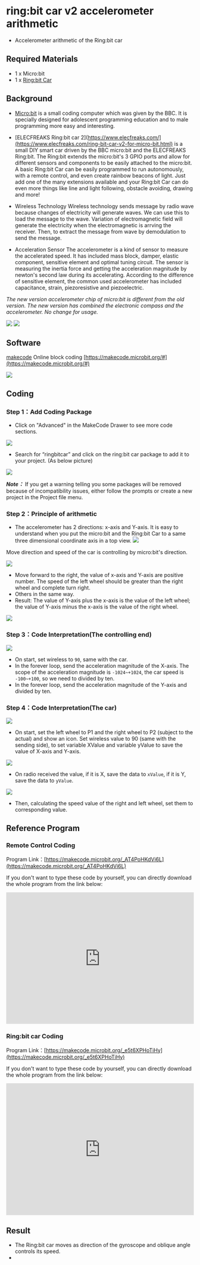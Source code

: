 # ring:bit car v2 accelerometer arithmetic 

- Accelerometer arithmetic of the Ring:bit car 

## Required Materials


- 1 x Micro:bit
- 1 x [Ring:bit Car](https://shop.elecfreaks.com/products/elecfreaks-micro-bit-ring-bit-v2-car-kit-without-micro-bit-board?_pos=4&_sid=66ba68dec&_ss=r)

## Background


- [Micro:bit](http://microbit.org/) is a small coding computer which was given by the BBC. It is specially designed for adolescent programming education and to male programming more easy and interesting.

- [ELECFREAKS Ring:bit car 2](https://www.elecfreaks.com/](https://www.elecfreaks.com/ring-bit-car-v2-for-micro-bit.html) is a small DIY smart car driven by the BBC micro:bit and the ELECFREAKS Ring:bit. The Ring:bit extends the micro:bit's 3 GPIO ports and allow for different sensors and components to be easily attached to the micro:bit. A basic Ring:bit Car can be easily programmed to run autonomously, with a remote control, and even create rainbow beacons of light. Just add one of the many extensions available and your Ring:bit Car can do even more things like line and light following, obstacle avoiding, drawing and more!

- Wireless Technology Wireless technology sends message by radio wave because changes of electricity will generate waves. We can use this to load the message to the wave. Variation of electromagnetic field will generate the electricity when the electromagnetic is arrving the receiver. Then, to extract the message from wave by demodulation to send the message.

- Acceleration Sensor The accelerometer is a kind of sensor to measure the accelerated speed. It has included mass block, damper, elastic component, sensitive element and optimal tuning circuit. The sensor is measuring the inertia force and getting the acceleration magnitude by newton's second law  during its accelerating. According to the difference of sensitive element, the common used accelerometer has included capacitance, strain, piezoresistive and piezoelectric.

 *The new version accelerometer chip of micro:bit is different from the old version. The new version has combined the electronic compass and the accelerometer. No change for usage.*

 ![](./images/2n6TbVZ.png)  ![](./images/F0frwo6.jpg)


## Software


[makecode](https://makecode.microbit.org/#) Online block coding [https://makecode.microbit.org/#](https://makecode.microbit.org/#)

 ![](./images/cp88kPs.png)

## Coding

### Step 1：Add Coding Package
- Click on "Advanced" in the MakeCode Drawer to see more code sections.

![](./images/2qCyzQ7.png)

- Search for “ringbitcar” and click on the ring:bit car package to add it to your project. (As below picture)

![](./images/1Wq2Mov.jpg)

***Note：*** If you get a warning telling you some packages will be removed because of incompatibility issues, either follow the prompts or create a new project in the Project file menu.

### Step 2：Principle of arithmetic 

- The accelerometer has 2 directions: x-axis and Y-axis. It is easy to understand when you put the micro:bit and the Ring:bit Car to a same three dimensional coordinate axis in a top view.
![](./images/4jVn6rG.jpg)

 Move direction and speed of the car is controlling by micro:bit's direction.

![](./images/NGnp5Ya.jpg)

- Move forward to the right, the value of x-axis and Y-axis are positive number. The speed of the left wheel should be greater than the right wheel and complete turn right.
- Others in the same way.
- Result: The value of Y-axis plus the x-axis is the value of the left wheel; the value of Y-axis minus the x-axis is the value of the right wheel.

![](./images/8oOCEWj.png)

### Step 3：Code Interpretation(The controlling end) ###


![](./images/xxvSu1T.png)

- On start, set wireless to `90`, same with the car.
- In the forever loop, send the acceleration magnitude of the X-axis. The scope of the acceleration magnitude is `-1024~+1024`, the car speed is `-100~+100`, so we need to divided by ten.
- In the forever loop, send the acceleration magnitude of the Y-axis and divided by ten.

### Step 4：Code Interpretation(The car)


![](./images/JsLkJ1t.png)

- On start, set the left wheel to P1 and the right wheel to P2 (subject to the actual) and show an icon. Set wireless value to 90 (same with the sending side), to set variable XValue and variable yValue to save the value of X-axis and Y-axis.

![](./images/A5gqKjZ.png)

- On radio received the value, if it is X, save the data to `xValue`, if it is Y, save the data to `yValue`.

![](./images/a3uTwmH.png)

- Then, calculating the speed value of the right and left wheel, set them to corresponding value.


## Reference Program

### Remote Control Coding
Program Link：[https://makecode.microbit.org/_AT4PoHKdVi6L](https://makecode.microbit.org/_AT4PoHKdVi6L)

If you don't want to type these code by yourself, you can directly download the whole program from the link below:

<div style="position:relative;height:0;padding-bottom:70%;overflow:hidden;"><iframe style="position:absolute;top:0;left:0;width:100%;height:100%;" src="https://makecode.microbit.org/#pub:_AT4PoHKdVi6L" frameborder="0" sandbox="allow-popups allow-forms allow-scripts allow-same-origin"></iframe></div>  

### Ring:bit car Coding
Program Link：[https://makecode.microbit.org/_e5t6XPHoTiHy](https://makecode.microbit.org/_e5t6XPHoTiHy)

If you don't want to type these code by yourself, you can directly download the whole program from the link below:

<div style="position:relative;height:0;padding-bottom:70%;overflow:hidden;"><iframe style="position:absolute;top:0;left:0;width:100%;height:100%;" src="https://makecode.microbit.org/#pub:_e5t6XPHoTiHy" frameborder="0" sandbox="allow-popups allow-forms allow-scripts allow-same-origin"></iframe></div>  


## Result 

- The Ring:bit car moves as direction of the gyroscope and oblique angle controls its speed.
- 
